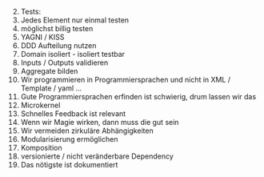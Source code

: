 
2. Tests: 
  1. Jedes Element nur einmal testen
  2. möglichst billig testen
3. YAGNI / KISS
5. DDD Aufteilung nutzen
  1. Domain isoliert - isoliert testbar
  2. Inputs / Outputs validieren
  3. Aggregate bilden
7. Wir programmieren in Programmiersprachen und nicht in XML / Template / yaml ...
8. Gute Programmiersprachen erfinden ist schwierig, drum lassen wir das
9. Microkernel
10. Schnelles Feedback ist relevant
11. Wenn wir Magie wirken, dann muss die gut sein
12. Wir vermeiden zirkuläre Abhängigkeiten
13. Modularisierung ermöglichen
14. Komposition
15. versionierte / nicht veränderbare Dependency
16. Das nötigste ist dokumentiert